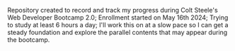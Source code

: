 Repository created to record and track my progress during Colt Steele's Web Developer Bootcamp 2.0;
Enrollment started on May 16th 2024;
Trying to study at least 6 hours a day;
I'll work this on at a slow pace so I can get a steady foundation and explore the parallel contents that may appear during the bootcamp.
